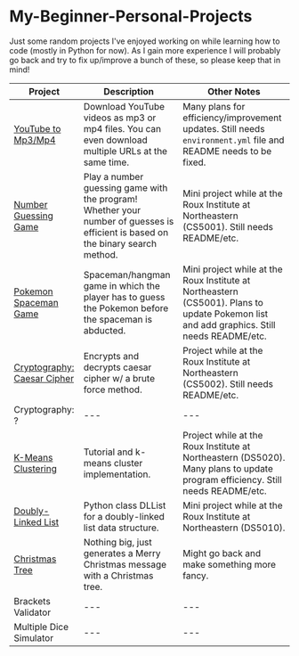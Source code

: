 # My-Beginner-Personal-Projects
Just some random projects I've enjoyed working on while learning how to code (mostly in Python for now). As I gain more experience I will probably go back and try to fix up/improve a bunch of these, so please keep that in mind!

| Project | Description | Other Notes |
| --- | --- | --- |
| [YouTube to Mp3/Mp4]() | Download YouTube videos as mp3 or mp4 files. You can even download multiple URLs at the same time. | Many plans for efficiency/improvement updates. Still needs `environment.yml` file and README needs to be fixed. |
| [Number Guessing Game]() | Play a number guessing game with the program! Whether your number of guesses is efficient is based on the binary search method. | Mini project while at the Roux Institute at Northeastern (CS5001). Still needs README/etc. |
| [Pokemon Spaceman Game]() | Spaceman/hangman game in which the player has to guess the Pokemon before the spaceman is abducted. | Mini project while at the Roux Institute at Northeastern (CS5001). Plans to update Pokemon list and add graphics. Still needs README/etc. |
| [Cryptography: Caesar Cipher]() | Encrypts and decrypts caesar cipher w/ a brute force method. | Project while at the Roux Institute at Northeastern (CS5002). Still needs README/etc. |
| Cryptography: ? | --- | --- |
| [K-Means Clustering]() | Tutorial and k-means cluster implementation. | Project while at the Roux Institute at Northeastern (DS5020). Many plans to update program efficiency. Still needs README/etc. |
| [Doubly-Linked List]() | Python class DLList for a doubly-linked list data structure. | Mini project while at the Roux Institute at Northeastern (DS5010). |
| [Christmas Tree]() | Nothing big, just generates a Merry Christmas message with a Christmas tree. | Might go back and make something more fancy. |
| Brackets Validator | --- | --- |
| Multiple Dice Simulator | --- | --- |